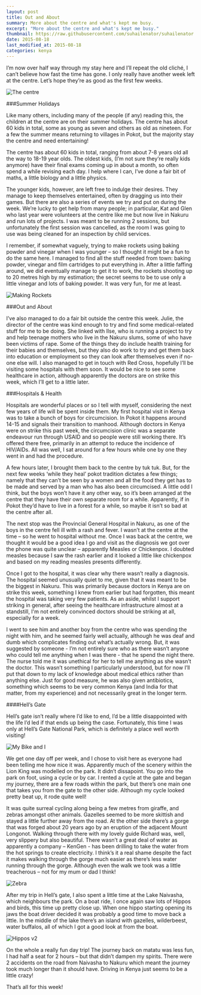 ```yaml
---
layout: post
title: Out and About
summary: More about the centre and what's kept me busy.
excerpt: "More about the centre and what's kept me busy."
thumbnail: https://raw.githubusercontent.com/suhailenator/suhailenator.github.io/master/images/8.jpg
date: 2015-08-18
last_modified_at: 2015-08-18
categories: kenya
---
```

I’m now over half way through my stay here and I’ll repeat the old cliché, I can’t believe how fast the time has gone. I only really have another week left at the centre. Let’s hope they’re as good as the first few weeks. 

![The centre](https://raw.githubusercontent.com/suhailenator/suhailenator.github.io/master/images/6.jpg)

###Summer Holidays

Like many others, including many of the people (if any) reading this, the children at the centre are on their summer holidays. The centre has about 60 kids in total, some as young as seven and others as old as nineteen. For a few the summer means returning to villages in Pokot, but the majority stay the centre and need entertaining! 

The centre has about 60 kids in total, ranging from about 7-8 years old all the way to 18-19 year olds. The oldest kids, (I’m not sure they’re really kids anymore) have their final exams coming up in about a month, so often spend a while revising each day. I help where I can, I’ve done a fair bit of maths, a little biology and a little physics.

The younger kids, however, are left free to indulge their desires. They manage to keep themselves entertained, often by dragging us into their games. But there are also a series of events we try and put on during the week. We’re lucky to get help from many people; in particular, Kat and Glen who last year were volunteers at the centre like me but now live in Nakuru and run lots of projects. I was meant to be running 2 sessions, but unfortunately the first session was cancelled, as the room I was going to use was being cleaned for an inspection by child services.

I remember, if somewhat vaguely, trying to make rockets using baking powder and vinegar when I was younger – so I thought it might be a fun to do the same here. I managed to find all the stuff needed from town: baking powder, vinegar and film cartridges to put everything in. After a little faffing around, we did eventually manage to get it to work, the rockets shooting up to 20 metres high by my estimation; the secret seems to be to use only a little vinegar and lots of baking powder. It was very fun, for me at least.

![Making Rockets](https://raw.githubusercontent.com/suhailenator/suhailenator.github.io/master/images/7.jpg)  

###Out and About

I’ve also managed to do a fair bit outside the centre this week. Julie, the director of the centre was kind enough to try and find some medical-related stuff for me to be doing. She linked with Ilse, who is running a project to try and help teenage mothers who live in the Nakuru slums, some of who have been victims of rape. Some of the things they do include health training for their babies and themselves, but they also do work to try and get them back into education or employment so they can look after themselves even if no-one else will. I also managed to get in touch with Red Cross, hopefully I’ll be visiting some hospitals with them soon. It would be nice to see some healthcare in action, although apparently the doctors are on strike this week, which I’ll get to a little later. 

###Hospitals & Health

Hospitals are wonderful places or so I tell with myself, considering the next few years of life will be spent inside them. My first hospital visit in Kenya was to take a bunch of boys for circumcision. In Pokot it happens around 14-15 and signals their transition to manhood. Although doctors in Kenya were on strike this past week, the circumcision clinic was a separate endeavour run through USAID and so people were still working there. It’s offered there free, primarily in an attempt to reduce the incidence of HIV/AIDs. All was well, I sat around for a few hours while one by one they went in and had the procedure.

A few hours later, I brought them back to the centre by tuk tuk. But, for the next few weeks ‘while they heal’ pokot tradition dictates a few things; namely that they can’t be seen by a women and all the food they get has to be made and served by a man who has also been circumcised. A little odd I think, but the boys won’t have it any other way, so it’s been arranged at the centre that they have their own separate room for a while. Apparently, if in Pokot they’d have to live in a forest for a while, so maybe it isn’t so bad at the centre after all.

The next stop was the Provincial General Hospital in Nakuru, as one of the boys in the centre fell ill with a rash and fever. I wasn’t at the centre at the time – so he went to hospital without me. Once I was back at the centre, we thought it would be a good idea I go and visit as the diagnosis we got over the phone was quite unclear – apparently Measles or Chickenpox. I doubted measles because I saw the rash earlier and it looked a little like chickenpox and based on my reading measles presents differently. 

Once I got to the hospital, it was clear why there wasn’t really a diagnosis. The hospital seemed unusually quiet to me, given that it was meant to be the biggest in Nakuru. This was primarily because doctors in Kenya are on strike this week, something I knew from earlier but had forgotten, this meant the hospital was taking very few patients. As an aside, whilst I support striking in general, after seeing the healthcare infrastructure almost at a standstill, I'm not entirely convinced doctors should be striking at all, especially for a week.

I went to see him and another boy from the centre who was spending the night with him, and he seemed fairly well actually, although he was deaf and dumb which complicates finding out what’s actually wrong. But, it was suggested by someone - I’m not entirely sure who as there wasn’t anyone who could tell me anything when I was there - that he spend the night there. 
The nurse told me it was unethical for her to tell me anything as she wasn’t the doctor. This wasn’t something I particularly understood, but for now I’ll put that down to my lack of knowledge about medical ethics rather than anything else. Just for good measure, he was also given antibiotics, something which seems to be very common Kenya (and India for that matter, from my experience) and not necessarily great in the longer term.

####Hell’s Gate 

Hell’s gate isn’t really where I’d like to end, I’d be a little disappointed with the life I’d led if that ends up being the case. Fortunately, this time I was only at Hell’s Gate National Park, which is definitely a place well worth visiting! 

![My Bike and I](https://raw.githubusercontent.com/suhailenator/suhailenator.github.io/master/images/8.jpg)

We get one day off per week, and I chose to visit here as everyone had been telling me how nice it was. Apparently much of the scenery within the Lion King was modelled on	 the park. It didn’t dissapoint. You go into the park on foot, using a cycle or by car. I rented a cycle at the gate and began my journey, there are a few roads within the park, but there’s one main one that takes you from the gate to the other side. Although my cycle looked pretty beat up, it rode quite well!

It was quite surreal cycling along being a few metres from giraffe, and zebras amongst other animals. Gazelles seemed to be more skittish and stayed a little further away from the road. At the other side there’s a gorge that was forged about 20 years ago by an eruption of the adjacent Mount Longonot. Walking through there with my lovely guide Richard was, well, very slippery but also beautiful. There wasn’t a great deal of water as apparently a company – KenGen - has been drilling to take the water from the hot springs to create electricity. I think’s it a real shame despite the fact it makes walking through the gorge much easier as there’s less water running through the gorge. Although even the walk we took was a little treacherous – not for my mum or dad I think!

![Zebra](https://raw.githubusercontent.com/suhailenator/suhailenator.github.io/master/images/9.jpg)

After my trip in Hell’s gate, I also spent a little time at the Lake Naivasha, which neighbours the park. On a boat ride, I once again saw lots of Hippos and birds, this time up pretty close up. When one hippo starting opening its jaws the boat driver decided it was probably a good time to move back a little. In the middle of the lake there’s an island with gazelles, wilderbeest, water buffalos, all of which I got a good look at from the boat. 

![Hippos v2](https://raw.githubusercontent.com/suhailenator/suhailenator.github.io/master/images/10.jpg)

On the whole a really fun day trip! The journey back on matatu was less fun, I had half a seat for 2 hours – but that didn’t dampen my spirits. There were 2 accidents on the road from Naivasha to Nakuru which meant the journey took much longer than it should have. Driving in Kenya just seems to be a little crazy!

That’s all for this week!

